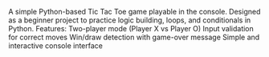 A simple Python-based Tic Tac Toe game playable in the console. Designed as a beginner project to practice logic building, loops, and conditionals in Python.
Features:
Two-player mode (Player X vs Player O)
Input validation for correct moves
Win/draw detection with game-over message
Simple and interactive console interface
